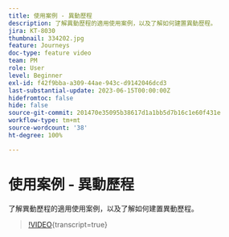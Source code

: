 ```yaml
---
title: 使用案例 - 異動歷程
description: 了解異動歷程的適用使用案例，以及了解如何建置異動歷程。
jira: KT-8030
thumbnail: 334202.jpg
feature: Journeys
doc-type: feature video
team: PM
role: User
level: Beginner
exl-id: f42f9bba-a309-44ae-943c-d9142046dcd3
last-substantial-update: 2023-06-15T00:00:00Z
hidefromtoc: false
hide: false
source-git-commit: 201470e35095b38617d1a1bb5d7b16c1e60f431e
workflow-type: tm+mt
source-wordcount: '38'
ht-degree: 100%

---
```


# 使用案例 - 異動歷程

了解異動歷程的適用使用案例，以及了解如何建置異動歷程。

>[!VIDEO](https://video.tv.adobe.com/v/3422701?quality=12&learn=on&captions=chi_hant){transcript=true}

